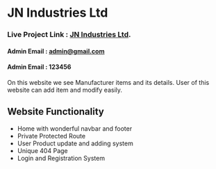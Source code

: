 # JN Industries Ltd

### Live Project Link : [JN Industries Ltd](https://assignment-12-ba222.web.app/).

#### Admin Email : admin@gmail.com
#### Admin Email : 123456

On this website we see Manufacturer items and its details. User of this website can add item and modify easily.

## Website Functionality
* Home with wonderful navbar and footer
* Private Protected Route
* User Product update and adding system
* Unique 404 Page
* Login and Registration System
